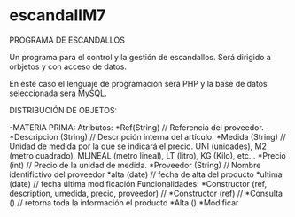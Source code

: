 # escandallM7
PROGRAMA DE ESCANDALLOS

Un programa para el control y la gestión de escandallos. Será dirigido a orbjetos y con acceso de datos.

En este caso el lenguaje de programación será PHP y la base de datos seleccionada será MySQL.

DISTRIBUCIÓN DE OBJETOS:

-MATERIA PRIMA:
Atributos:
*Ref(String) // Referencia del proveedor.
*Descripcion (String) // Descripción interna del artículo.
*Medida (String) // Unidad de medida por la que se indicará el precio. UNI (unidades), M2 (metro cuadrado), MLINEAL (metro lineal), LT (litro), KG (Kilo), etc...
*Precio (int) // Precio de la unidad de medida.
*Proveedor (String) // Nombre identifictivo del proveedor
*alta (date) // fecha de alta del producto
*ultima (date) // fecha última modificación
Funcionalidades:
*Constructor (ref, description, umedida, precio, proveedor) // 
*Constructor (ref) //
*Consulta () // retorna toda la información el producto
*Alta ()
*Modificar
